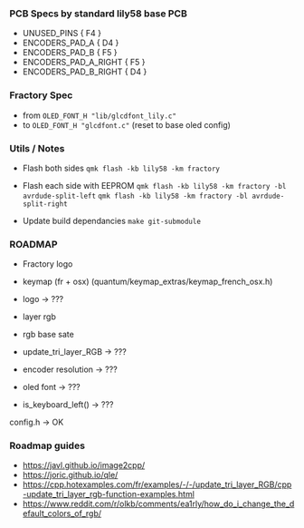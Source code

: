 ### PCB Specs by standard lily58 base PCB
- UNUSED_PINS { F4 }
- ENCODERS_PAD_A { D4 }
- ENCODERS_PAD_B { F5 }
- ENCODERS_PAD_A_RIGHT { F5 }
- ENCODERS_PAD_B_RIGHT { D4 }

### Fractory Spec 
- from `OLED_FONT_H "lib/glcdfont_lily.c"`
- to `OLED_FONT_H "glcdfont.c"` (reset to base oled config)

### Utils / Notes

- Flash both sides
`qmk flash -kb lily58 -km fractory`

- Flash each side with EEPROM
`qmk flash -kb lily58 -km fractory -bl avrdude-split-left`
`qmk flash -kb lily58 -km fractory -bl avrdude-split-right`

- Update build dependancies
`make git-submodule`

### ROADMAP 
- Fractory logo
- keymap (fr + osx) (quantum/keymap_extras/keymap_french_osx.h)

- logo -> ???
- layer rgb 
- rgb base sate
- update_tri_layer_RGB -> ???
- encoder resolution -> ???
- oled font -> ???
- is_keyboard_left() -> ???

config.h -> OK

### Roadmap guides 
- https://javl.github.io/image2cpp/
- https://joric.github.io/qle/
- https://cpp.hotexamples.com/fr/examples/-/-/update_tri_layer_RGB/cpp-update_tri_layer_rgb-function-examples.html
- https://www.reddit.com/r/olkb/comments/ea1rly/how_do_i_change_the_default_colors_of_rgb/
